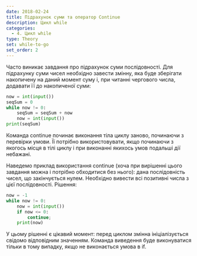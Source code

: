 ```yaml
---
date: 2018-02-24
title: Підрахунок суми та оператор Сontinue
description: Цикл while
categories:
  - 4. Цикл while
type: Theory
set: while-to-go
set_order: 2
---
```


Часто виникає завдання про підрахунок суми послідовності. Для підрахунку суми чисел необхідно завести змінну, яка буде зберігати накопичену на даний момент суму і, при читанні чергового числа, додавати її до накопиченої суми:

```python
now = int(input())
seqSum = 0
while now != 0:
    seqSum = seqSum + now
    now = int(input())
print(seqSum)
```

Команда continue починає виконання тіла циклу заново, починаючи з перевірки умови. Її потрібно використовувати, якщо починаючи з якогось місця в тілі циклу і при виконанні якихось умов подальші дії небажані.

Наведемо приклад використання continue (хоча при вирішенні цього завдання можна і потрібно обходитися без нього): дана послідовність чисел, що закінчується нулем. Необхідно вивести всі позитивні числа з цієї послідовності. Рішення:

```python
now = -1
while now != 0:
    now = int(input())
    if now <= 0:
        continue;
    print(now)
```

У цьому рішенні є цікавий момент: перед циклом змінна ініціалізується свідомо відповідним значенням. Команда виведення буде виконуватися тільки в тому випадку, якщо не виконається умова в if.